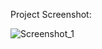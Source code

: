Project Screenshot:

![Screenshot_1](https://github.com/Lutezzi/Random-Password-Generator/assets/68704550/e8a6e871-e029-4df1-aae2-f23b58f2311e)
